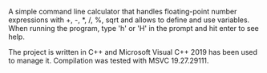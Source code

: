 A simple command line calculator that handles floating-point number expressions with +, -, *, /, %, sqrt and allows to define and use variables.
When running the program, type 'h' or 'H' in the prompt and hit enter to see help.


The project is written in C++ and Microsoft Visual C++ 2019 has been used to manage it.
Compilation was tested with MSVC 19.27.29111.
